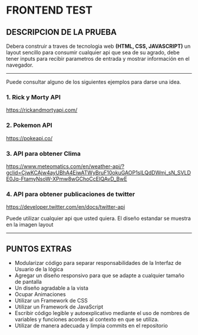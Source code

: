 # **FRONTEND TEST**

## DESCRIPCION DE LA PRUEBA

Debera construir a traves de tecnologia web **(HTML, CSS, JAVASCRIPT)** un layout sencillo para consumir cualquier api
que sea de su agrado, debe tener inputs para recibir parametros de entrada y mostrar información en el navegador.

---

Puede consultar alguno de los siguientes ejemplos para darse una idea.

### 1. Rick y Morty API

https://rickandmortyapi.com/

### 2. Pokemon API

https://pokeapi.co/

### 3. API para obtener Clima

https://www.meteomatics.com/en/weather-api/?gclid=CjwKCAjw4ayUBhA4EiwATWyBruF10okuGAOP1sILQdDWmj_sN_SVLDE0Jq-FtamyNsoW-XPmw8wGChoCcEIQAvD_BwE

### 4. API para obtener publicaciones de twitter

https://developer.twitter.com/en/docs/twitter-api

Puede utilizar cualquier api que usted quiera.
El diseño estandar se muestra en la imagen layout

---

## **PUNTOS EXTRAS**

- Modularizar código para separar responsabilidades de la Interfaz de Usuario de la lógica
- Agregar un diseño responsivo para que se adapte a cualquier tamaño de pantalla
- Un diseño agradable a la vista
- Ocupar Animaciones
- Utilizar un Framework de CSS
- Utilizar un Framework de JavaScript
- Escribir código legible y autoexplicativo mediante el uso de nombres de variables y funciones acordes al contexto en que se utiliza.
- Utilizar de manera adecuada y limpia commits en el repositorio
